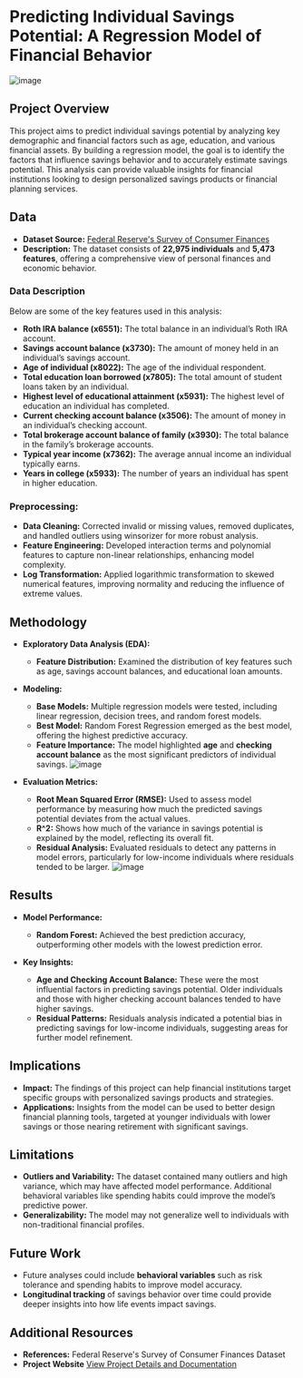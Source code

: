 # Predicting Individual Savings Potential: A Regression Model of Financial Behavior
![image](https://github.com/user-attachments/assets/a9bf2ebd-b49d-4efe-bd47-155b1043d876)

## Project Overview
This project aims to predict individual savings potential by analyzing key demographic and financial factors such as age, education, and various financial assets. By building a regression model, the goal is to identify the factors that influence savings behavior and to accurately estimate savings potential. This analysis can provide valuable insights for financial institutions looking to design personalized savings products or financial planning services.

## Data

- **Dataset Source:** [Federal Reserve's Survey of Consumer Finances](https://www.federalreserve.gov/econres/scfindex.htm)
- **Description:** The dataset consists of **22,975 individuals** and **5,473 features**, offering a comprehensive view of personal finances and economic behavior.

### Data Description

Below are some of the key features used in this analysis:

- **Roth IRA balance (x6551):** The total balance in an individual’s Roth IRA account.
- **Savings account balance (x3730):** The amount of money held in an individual’s savings account.
- **Age of individual (x8022):** The age of the individual respondent.
- **Total education loan borrowed (x7805):** The total amount of student loans taken by an individual.
- **Highest level of educational attainment (x5931):** The highest level of education an individual has completed.
- **Current checking account balance (x3506):** The amount of money in an individual’s checking account.
- **Total brokerage account balance of family (x3930):** The total balance in the family’s brokerage accounts.
- **Typical year income (x7362):** The average annual income an individual typically earns.
- **Years in college (x5933):** The number of years an individual has spent in higher education.

### Preprocessing:
  - **Data Cleaning:** Corrected invalid or missing values, removed duplicates, and handled outliers using winsorizer for more robust analysis.
  - **Feature Engineering:** Developed interaction terms and polynomial features to capture non-linear relationships, enhancing model complexity.
  - **Log Transformation:** Applied logarithmic transformation to skewed numerical features, improving normality and reducing the influence of extreme values.
  
## Methodology
- **Exploratory Data Analysis (EDA):**
   - **Feature Distribution:** Examined the distribution of key features such as age, savings account balances, and educational loan amounts.

- **Modeling:**
   - **Base Models:** Multiple regression models were tested, including linear regression, decision trees, and random forest models.
   - **Best Model:** Random Forest Regression emerged as the best model, offering the highest predictive accuracy.
   - **Feature Importance:** The model highlighted **age** and **checking account balance** as the most significant predictors of individual savings.
![image](https://github.com/user-attachments/assets/904884f4-ffe8-43b3-b1f0-16fbebd23a99)


- **Evaluation Metrics:**
   - **Root Mean Squared Error (RMSE):** Used to assess model performance by measuring how much the predicted savings potential deviates from the actual values.
   - **R^2:** Shows how much of the variance in savings potential is explained by the model, reflecting its overall fit.
   - **Residual Analysis:** Evaluated residuals to detect any patterns in model errors, particularly for low-income individuals where residuals tended to be larger.
![image](https://github.com/user-attachments/assets/7c5434d2-5881-499f-be8d-35e0bb40caa5)


## Results
- **Model Performance:**
  - **Random Forest:** Achieved the best prediction accuracy, outperforming other models with the lowest prediction error.
  
- **Key Insights:**
  - **Age and Checking Account Balance:** These were the most influential factors in predicting savings potential. Older individuals and those with higher checking account balances tended to have higher savings.
  - **Residual Patterns:** Residuals analysis indicated a potential bias in predicting savings for low-income individuals, suggesting areas for further model refinement.

## Implications
- **Impact:** The findings of this project can help financial institutions target specific groups with personalized savings products and strategies.
- **Applications:** Insights from the model can be used to better design financial planning tools, targeted at younger individuals with lower savings or those nearing retirement with significant savings.

## Limitations
- **Outliers and Variability:** The dataset contained many outliers and high variance, which may have affected model performance. Additional behavioral variables like spending habits could improve the model’s predictive power.
- **Generalizability:** The model may not generalize well to individuals with non-traditional financial profiles.

## Future Work
- Future analyses could include **behavioral variables** such as risk tolerance and spending habits to improve model accuracy.
- **Longitudinal tracking** of savings behavior over time could provide deeper insights into how life events impact savings.

## Additional Resources
- **References:** Federal Reserve's Survey of Consumer Finances Dataset
- **Project Website** [View Project Details and Documentation](https://hwiminpark.github.io/#projects)

